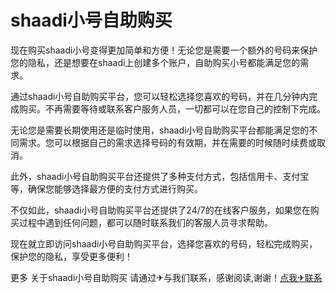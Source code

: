 # shaadi小号自助购买

现在购买shaadi小号变得更加简单和方便！无论您是需要一个额外的号码来保护您的隐私，还是想要在shaadi上创建多个账户，自助购买小号都能满足您的需求。

通过shaadi小号自助购买平台，您可以轻松选择您喜欢的号码，并在几分钟内完成购买。不再需要等待或联系客户服务人员，一切都可以在您自己的控制下完成。

无论您是需要长期使用还是临时使用，shaadi小号自助购买平台都能满足您的不同需求。您可以根据自己的需求选择号码的有效期，并在需要的时候随时续费或取消。

此外，shaadi小号自助购买平台还提供了多种支付方式，包括信用卡、支付宝等，确保您能够选择最方便的支付方式进行购买。

不仅如此，shaadi小号自助购买平台还提供了24/7的在线客户服务，如果您在购买过程中遇到任何问题，都可以随时联系我们的客服人员寻求帮助。

现在就立即访问shaadi小号自助购买平台，选择您喜欢的号码，轻松完成购买，保护您的隐私，享受更多便利！

更多 关于shaadi小号自助购买 请通过✈与我们联系，感谢阅读,谢谢！[点我✈联系](https://a.k02.cc)